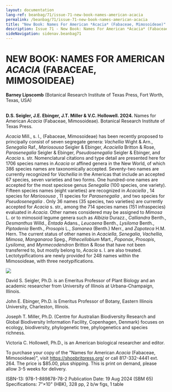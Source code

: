 ```yaml
---
layout: documentation
lang-ref: beanbag/71/issue-71-new-book-names-american-acacia
permalink: /beanbag/71/issue-71-new-book-names-american-acacia
title: "New Book: Names For American *Acacia* (Fabaceae, Mimosoideae)"
description: Issue 71 - New Book: Names For American *Acacia* (Fabaceae, Mimosoideae)
sideNavigation: sidenav.beanbag71
---
```


# NEW BOOK: NAMES FOR AMERICAN *ACACIA* (FABACEAE, MIMOSOIDEAE)

**Barney Lipscomb** (Botanical Research Institute of Texas Press, Fort Worth, Texas, USA)
<br>
<br>

**D.S. Seigler, J.E. Ebinger, J.T. Miller & V.C. Hollowell. 2024.** Names for American *Acacia* (Fabaceae, Mimosoideae). Botanical Research Institute of Texas Press.

*Acacia* Mill., s. l., (Fabaceae, Mimosoideae) has been recently proposed to principally consist of seven segregate genera: *Vachellia* Wight & Arn., *Senegalia* Raf., *Mariosousa* Seigler & Ebinger, *Acaciella* Britton & Rose, *Parasenegalia* Seigler & Ebinger, *Pseudosenegalia* Seigler & Ebinger, and *Acacia* s. str. Nomenclatural citations and type detail are presented here for 1706 species names in *Acacia* or affined genera in the New World, of which 386 species names are taxonomically accepted. Seventy-two names are currently recognized for *Vachellia* in the Americas that include an accepted 67 species, seven varieties and two forms. One hundred-one names are accepted for the most speciose genus *Senegalia* (100 species, one variety). Fifteen species names (eight varieties) are recognized in *Acaciella* , 14 species for *Mariosousa* , 11 species for *Parasenegalia* , and two species for *Pseudosenegalia* . Only 36 names (35 species, two varieties) are currently accepted for *Acacia* s. str., among the 714 species names (151 infraspecies) evaluated in *Acacia*. Other names considered may be assigned to *Mimosa* L. or to mimosoid legume genera such as *Albizia* Durazz., *Calliandra* Benth., *Desmanthus* Willd., *Entada* Adans., *Leucaena* Benth., *Lysiloma* Benth., *Piptadenia* Benth., *Prosopis* L., *Samanea* (Benth.) Merr., and *Zapoteca* H.M. Hern. The current status of other names in *Acaciella*, *Senegalia*, *Vachellia*, *Mimosa*, *Manganaroa* Speg., *Pithecellobium* Mart., *Poponax*, *Prosopis*, *Lysiloma*, and *Myrmecodendron* Britton & Rose that have not been transferred to, but mostly belong to, *Acacia* s. l. are also treated. Lectotypifications are newly provided for 248 names within the Mimosoideae, with three neotypifications.

![](/assets/images/71/names-for-acacia.jpg)

David S. Seigler, Ph.D. is an Emeritus Professor of Plant Biology and an academic researcher from University of Illinois at Urbana-Champaign, Illinois.

John E. Ebinger, Ph.D. is Emeritus Professor of Botany, Eastern Illinois University, Charleston, Illinois.

Joseph T. Miller, Ph.D. (Centre for Australian Biodiversity Research and Global Biodiversity Information Facility, Copenhagen, Denmark) focuses on ecology, biodiversity, phylogenetic tree, phylogenetics and species richness.

Victoria C. Hollowell, Ph.D., is an American biological researcher and editor.

To purchase your copy of the "Names for American *Acacia* (Fabaceae, Mimosoideae)", visit <https://shopbritpress.org/> or call 817-332-4441 ext. 264. The price is $85.00, plus shipping. This is print on demand, please allow 3-5 weeks for delivery.

ISBN-13: 978-1-889878-78-2
Publication Date: 19 Aug 2024 (SBM 65)
Specifications: 7"×10" (HBK), 328 pp, 2 b/w figs, 1 table

